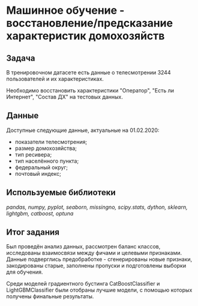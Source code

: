 # Машинное обучение - восстановление/предсказание характеристик домохозяйств

## Задача

В тренировочном датасете есть данные о телесмотрении 3244 пользователей и их характеристиках.

Необходимо восстановить характеристики "Оператор", "Есть ли Интернет", "Состав ДХ" на тестовых данных.

## Данные

Доступные следующие данные, актуальные на 01.02.2020:

- показатели телесмотрения;
- размер домохозяйства;
- тип ресивера;
- тип населённого пункта;
- федеральный округ;
- почтовый индекс;

## Используемые библиотеки

*pandas, numpy, pyplot, seaborn, missingno, scipy.stats, dython, sklearn, lightgbm, catboost, optuna*

## Итог задания

Был проведён анализ данных, рассмотрен баланс классов, исследованы взаимосвязи между фичами и целевыми признаками. Данные подверглись предобработке - сгенерированы новые
признаки, закодированы старые, заполнены пропуски и подготовлены выборки для обучения.

Среди моделей градиентного бустинга CatBoostClassifier и LightGBMClassifier были отобраны лучшие модели, с помощью которых получены финальные результаты.
